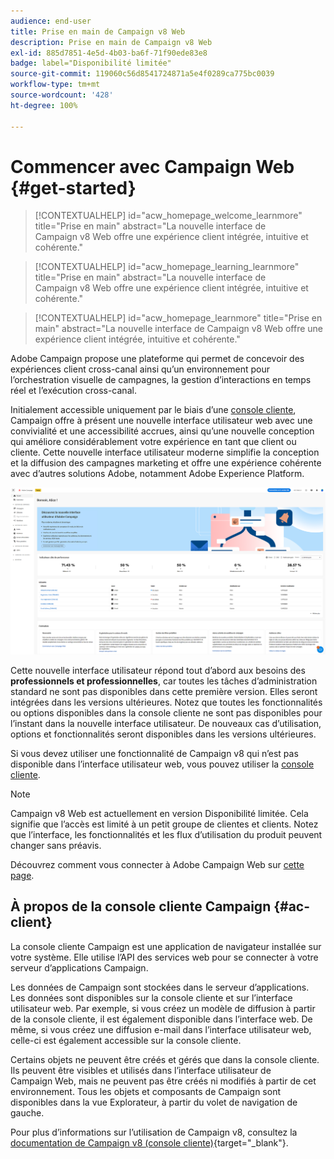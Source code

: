 ```yaml
---
audience: end-user
title: Prise en main de Campaign v8 Web
description: Prise en main de Campaign v8 Web
exl-id: 885d7851-4e5d-4b03-ba6f-71f90ede83e8
badge: label="Disponibilité limitée"
source-git-commit: 119060c56d8541724871a5e4f0289ca775bc0039
workflow-type: tm+mt
source-wordcount: '428'
ht-degree: 100%

---
```


# Commencer avec Campaign Web {#get-started}


>[!CONTEXTUALHELP]
>id="acw_homepage_welcome_learnmore"
>title="Prise en main"
>abstract="La nouvelle interface de Campaign v8 Web offre une expérience client intégrée, intuitive et cohérente."

>[!CONTEXTUALHELP]
>id="acw_homepage_learning_learnmore"
>title="Prise en main"
>abstract="La nouvelle interface de Campaign v8 Web offre une expérience client intégrée, intuitive et cohérente."

>[!CONTEXTUALHELP]
>id="acw_homepage_learnmore"
>title="Prise en main"
>abstract="La nouvelle interface de Campaign v8 Web offre une expérience client intégrée, intuitive et cohérente."

Adobe Campaign propose une plateforme qui permet de concevoir des expériences client cross-canal ainsi quʼun environnement pour lʼorchestration visuelle de campagnes, la gestion dʼinteractions en temps réel et lʼexécution cross-canal.

Initialement accessible uniquement par le biais d’une [console cliente](#ac-client), Campaign offre à présent une nouvelle interface utilisateur web avec une convivialité et une accessibilité accrues, ainsi qu’une nouvelle conception qui améliore considérablement votre expérience en tant que client ou cliente. Cette nouvelle interface utilisateur moderne simplifie la conception et la diffusion des campagnes marketing et offre une expérience cohérente avec d’autres solutions Adobe, notamment Adobe Experience Platform.

![](assets/home.png)

Cette nouvelle interface utilisateur répond tout d’abord aux besoins des **professionnels et professionnelles**, car toutes les tâches d’administration standard ne sont pas disponibles dans cette première version. Elles seront intégrées dans les versions ultérieures. Notez que toutes les fonctionnalités ou options disponibles dans la console cliente ne sont pas disponibles pour l’instant dans la nouvelle interface utilisateur. De nouveaux cas d’utilisation, options et fonctionnalités seront disponibles dans les versions ultérieures.

Si vous devez utiliser une fonctionnalité de Campaign v8 qui n’est pas disponible dans l’interface utilisateur web, vous pouvez utiliser la [console cliente](#ac-client).


>[!NOTE]
>
>Campaign v8 Web est actuellement en version Disponibilité limitée. Cela signifie que l’accès est limité à un petit groupe de clientes et clients. Notez que l’interface, les fonctionnalités et les flux d’utilisation du produit peuvent changer sans préavis.

Découvrez comment vous connecter à Adobe Campaign Web sur [cette page](connect-to-campaign.md).

## À propos de la console cliente Campaign {#ac-client}

La console cliente Campaign est une application de navigateur installée sur votre système. Elle utilise l’API des services web pour se connecter à votre serveur d’applications Campaign.

Les données de Campaign sont stockées dans le serveur d’applications. Les données sont disponibles sur la console cliente et sur l’interface utilisateur web. Par exemple, si vous créez un modèle de diffusion à partir de la console cliente, il est également disponible dans l’interface web. De même, si vous créez une diffusion e-mail dans l’interface utilisateur web, celle-ci est également accessible sur la console cliente.

Certains objets ne peuvent être créés et gérés que dans la console cliente. Ils peuvent être visibles et utilisés dans l’interface utilisateur de Campaign Web, mais ne peuvent pas être créés ni modifiés à partir de cet environnement. Tous les objets et composants de Campaign sont disponibles dans la vue Explorateur, à partir du volet de navigation de gauche.

Pour plus d’informations sur l’utilisation de Campaign v8, consultez la [documentation de Campaign v8 (console cliente)](https://experienceleague.adobe.com/docs/campaign/campaign-v8/campaign-home.html?lang=fr){target="_blank"}.
